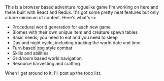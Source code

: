 This is a browser based adventure roguelike game I'm working on here and there built with React and Redux. It's got some pretty neat features but only a bare minimum of content. Here's what's in:

* Procedural world generation for each new game
* Biomes with their own unique item and creature spawn tables
* Basic needs; you need to eat and you need to sleep
* Day and night cycle, including tracking the world date and time
* Turn based jrpg style combat
* Skills and abilities
* Grid/room based world navigation
* Resource harvesting and crafting

When I get around to it, I'll post up the todo list.
